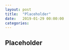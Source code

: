 ```yaml
---
layout: post
title:  "Placeholder"
date:   2019-01-29 00:00:00
categories: 
---
```


## Placeholder

